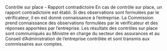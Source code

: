 Contrôle sur place - Rapport contradictoire
En cas de contrôle sur place, un rapport contradictoire est établi. Si des observations sont formulées par le vérificateur, il en est donné connaissance à l’entreprise. La Commission prend connaissance des observations formulées par le vérificateur et des réponses apportées par l’entreprise.
Les résultats des contrôles sur place sont communiqués au Ministre en charge du secteur des assurances et au Conseil d’Administration de l’entreprise contrôlée et sont transmis aux commissaires aux comptes.